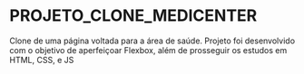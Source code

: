 # PROJETO_CLONE_MEDICENTER
Clone de uma página voltada para a área de saúde. Projeto foi desenvolvido com o objetivo de aperfeiçoar Flexbox, além de prosseguir os estudos em HTML, CSS, e JS 
